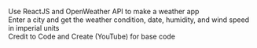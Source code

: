 Use ReactJS and OpenWeather API to make a weather app <br />
Enter a city and get the weather condition, date, humidity, and wind speed in imperial units <br />
Credit to Code and Create (YouTube) for base code
